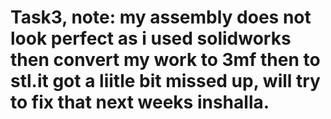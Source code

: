 # Task3, note: my assembly does not look perfect as i used solidworks then convert my work to 3mf then to stl.it got a liitle bit missed up, will try to fix that next weeks inshalla.
